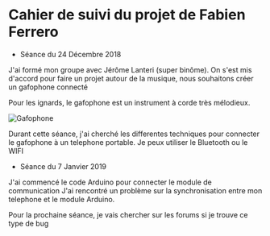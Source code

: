 # Cahier de suivi du projet de Fabien Ferrero

* Séance du 24 Décembre 2018 

J'ai formé mon groupe avec Jérôme Lanteri (super binôme). 
On s'est mis d'accord pour faire un projet autour de la musique, nous souhaitons créer un gafophone connecté

Pour les ignards, le gafophone est un instrument à corde très mélodieux.

![Gafophone](http://www.sofiahub.unice.fr/wp-content/uploads/2017/12/Visuel_Atelier_Gaffophone_2016.jpg)

Durant cette séance, j'ai cherché les differentes techniques pour connecter le gafophone à un telephone portable.
Je peux utiliser le Bluetooth ou le WIFI

* Séance du 7 Janvier 2019

J'ai commencé le code Arduino pour connecter le module de communication
J'ai rencontré un problème sur la synchronisation entre mon telephone et le module Arduino.

Pour la prochaine séance, je vais chercher sur les forums si je trouve ce type de bug
